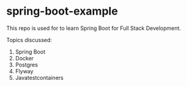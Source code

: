 # spring-boot-example

This repo is used for to learn Spring Boot for Full Stack Development.

Topics discussed:
1. Spring Boot
2. Docker
3. Postgres
4. Flyway
5. Javatestcontainers
